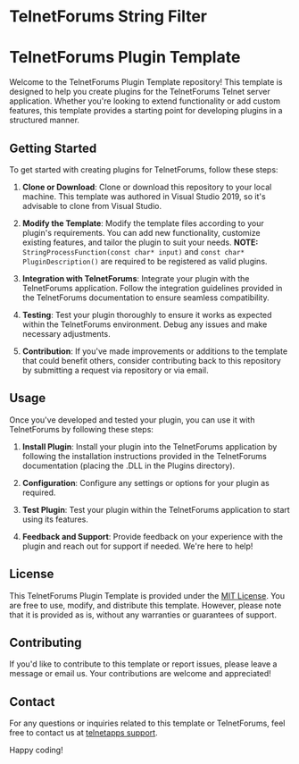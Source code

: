 # TelnetForums String Filter
# TelnetForums Plugin Template

Welcome to the TelnetForums Plugin Template repository! This template is designed to help you create plugins for the TelnetForums Telnet server application. Whether you're looking to extend functionality or add custom features, this template provides a starting point for developing plugins in a structured manner.

## Getting Started

To get started with creating plugins for TelnetForums, follow these steps:

1. **Clone or Download**: Clone or download this repository to your local machine. This template was authored in Visual Studio 2019, so it's advisable to clone from Visual Studio.

2. **Modify the Template**: Modify the template files according to your plugin's requirements. You can add new functionality, customize existing features, and tailor the plugin to suit your needs. **NOTE:** `StringProcessFunction(const char* input)` and `const char* PluginDescription()` are required to be registered as valid plugins.

3. **Integration with TelnetForums**: Integrate your plugin with the TelnetForums application. Follow the integration guidelines provided in the TelnetForums documentation to ensure seamless compatibility.

4. **Testing**: Test your plugin thoroughly to ensure it works as expected within the TelnetForums environment. Debug any issues and make necessary adjustments.

5. **Contribution**: If you've made improvements or additions to the template that could benefit others, consider contributing back to this repository by submitting a request via repository or via email.

## Usage

Once you've developed and tested your plugin, you can use it with TelnetForums by following these steps:

1. **Install Plugin**: Install your plugin into the TelnetForums application by following the installation instructions provided in the TelnetForums documentation (placing the .DLL in the Plugins directory).

2. **Configuration**: Configure any settings or options for your plugin as required.

3. **Test Plugin**: Test your plugin within the TelnetForums application to start using its features.

4. **Feedback and Support**: Provide feedback on your experience with the plugin and reach out for support if needed. We're here to help!

## License

This TelnetForums Plugin Template is provided under the [MIT License](LICENSE). You are free to use, modify, and distribute this template. However, please note that it is provided as is, without any warranties or guarantees of support.

## Contributing

If you'd like to contribute to this template or report issues, please leave a message or email us. Your contributions are welcome and appreciated!

## Contact

For any questions or inquiries related to this template or TelnetForums, feel free to contact us at [telnetapps support](mailto:telnetapps@cyber-wizard.com).

Happy coding!